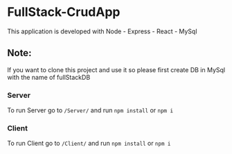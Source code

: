 # FullStack-CrudApp
This application is developed with Node - Express - React - MySql

## Note:
If you want to clone this project and use it so please first create DB in MySql with the name of fullStackDB

### Server
To run Server go to `/Server/` and run `npm install` or `npm i`

### Client
To run Client go to `/Client/` and run `npm install` or `npm i`
